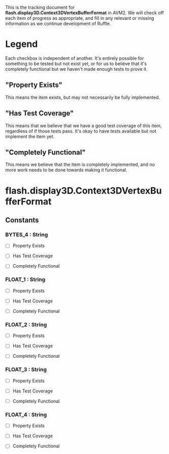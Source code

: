 This is the tracking document for **flash.display3D.Context3DVertexBufferFormat** in AVM2. We will check off each item of progress as appropriate, and fill in any relevant or missing information as we continue development of Ruffle.
# Legend

Each checkbox is independent of another. It's entirely possible for something to be tested but not exist yet, or for us to believe that it's completely functional but we haven't made enough tests to prove it.
## "Property Exists"

This means the item exists, but may not necessarily be fully implemented.
## "Has Test Coverage"

This means that we believe that we have a good test coverage of this item, regardless of if those tests pass. It's okay to have tests available but not implement the item yet.
## "Completely Functional"

This means we believe that the item is completely implemented, and no more work needs to be done towards making it functional.
# flash.display3D.Context3DVertexBufferFormat
## Constants
### BYTES_4 : String

* [ ] Property Exists

* [ ] Has Test Coverage

* [ ] Completely Functional


### FLOAT_1 : String

* [ ] Property Exists

* [ ] Has Test Coverage

* [ ] Completely Functional


### FLOAT_2 : String

* [ ] Property Exists

* [ ] Has Test Coverage

* [ ] Completely Functional


### FLOAT_3 : String

* [ ] Property Exists

* [ ] Has Test Coverage

* [ ] Completely Functional


### FLOAT_4 : String

* [ ] Property Exists

* [ ] Has Test Coverage

* [ ] Completely Functional